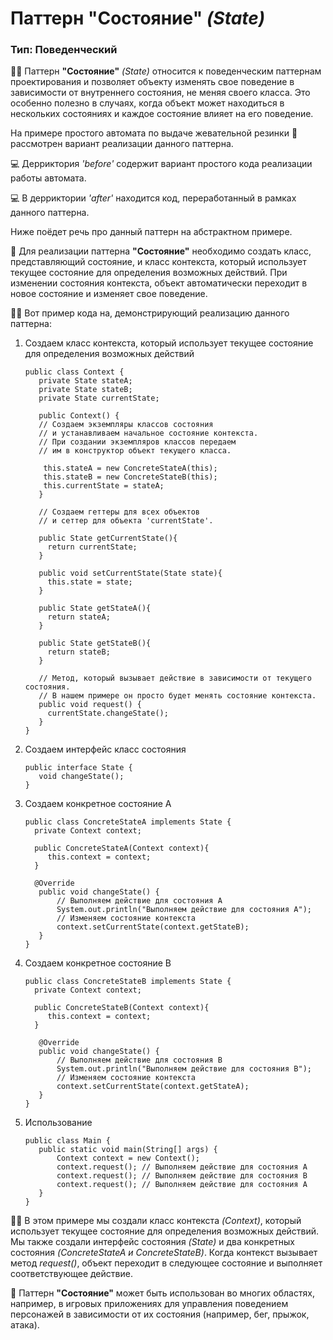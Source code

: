 # Паттерн "Состояние" *(State)*
### Тип: **Поведенческий**


👨‍💻 Паттерн **"Состояние"** *(State)* относится к поведенческим паттернам проектирования и позволяет объекту
изменять свое поведение в зависимости от внутреннего состояния, не меняя своего класса. Это особенно полезно в случаях,
когда объект может находиться в нескольких состояниях и каждое состояние влияет на его поведение.

На примере простого автомата по выдаче жевательной резинки 🍬 рассмотрен вариант реализации данного паттерна.

💻 Дерриктория *'before'* содержит вариант простого кода реализации работы автомата.

💻 В дерриктории *'after'* находится код, переработанный в рамках данного паттерна.

Ниже поёдет речь про данный паттерн на абстрактном примере.


🔧 Для реализации паттерна **"Состояние"** необходимо создать класс, представляющий состояние, и класс контекста,
который использует текущее состояние для определения возможных действий. При изменении состояния контекста,
объект автоматически переходит в новое состояние и изменяет свое поведение.

👨‍💻 Вот пример кода на, демонстрирующий реализацию данного паттерна:

1. Создаем класс контекста, который использует текущее состояние для определения возможных действий

    ```
    public class Context {
       private State stateA;
       private State stateB;
       private State currentState;

       public Context() {
       // Создаем экземпляры классов состояния 
       // и устанавливаем начальное состояние контекста.
       // При создании экземпляров классов передаем
       // им в конструктор объект текущего класса.
   
        this.stateA = new ConcreteStateA(this);
        this.stateB = new ConcreteStateB(this);   
        this.currentState = stateA;
       }
   
       // Создаем геттеры для всех объектов
       // и сеттер для объекта 'currentState'.
   
       public State getCurrentState(){
         return currentState;
       }
   
       public void setCurrentState(State state){
         this.state = state;
       }
   
       public State getStateA(){
         return stateA;
       }
   
       public State getStateB(){
         return stateB;
       }

       // Метод, который вызывает действие в зависимости от текущего состояния.
       // В нашем примере он просто будет менять состояние контекста.
       public void request() {
         currentState.changeState();
       }
    }
    ```
2. Создаем интерфейс класс состояния
    ```
    public interface State {
       void changeState();
    }
    ```

3. Создаем конкретное состояние А
    ```
    public class ConcreteStateA implements State {
      private Context context;
   
      public ConcreteStateA(Context context){
         this.context = context;
      }
    
      @Override
       public void changeState() {
           // Выполняем действие для состояния А
           System.out.println("Выполняем действие для состояния А");
           // Изменяем состояние контекста
           context.setCurrentState(context.getStateB);
       }
    }
    ```
4. Создаем конкретное состояние B
    ```
    public class ConcreteStateB implements State {
      private Context context;
   
      public ConcreteStateB(Context context){
         this.context = context;
      }
   
       @Override
       public void changeState() {
           // Выполняем действие для состояния B
           System.out.println("Выполняем действие для состояния B");
           // Изменяем состояние контекста
           context.setCurrentState(context.getStateA);
       }
    }
    ```
5. Использование
    ```
    public class Main {
       public static void main(String[] args) {
           Context context = new Context();
           context.request(); // Выполняем действие для состояния А
           context.request(); // Выполняем действие для состояния B
           context.request(); // Выполняем действие для состояния А
       }
    }
    ```

👨‍💻 В этом примере мы создали класс контекста *(Context)*, который использует текущее состояние для определения
возможных действий. Мы также создали интерфейс состояния *(State)* и два конкретных состояния
*(ConcreteStateA и ConcreteStateB)*. Когда контекст вызывает метод *request()*, объект переходит в следующее состояние
и выполняет соответствующее действие.

🔧 Паттерн **"Состояние"** может быть использован во многих областях, например, в игровых приложениях
для управления поведением персонажей в зависимости от их состояния (например, бег, прыжок, атака).